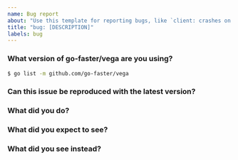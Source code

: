 ```yaml
---
name: Bug report
about: "Use this template for reporting bugs, like `client: crashes on startup`"
title: "bug: [DESCRIPTION]"
labels: bug
---
```


<!-- Please answer these questions before submitting your issue. Thanks! -->

### What version of go-faster/vega are you using?

```bash
$ go list -m github.com/go-faster/vega
```

### Can this issue be reproduced with the latest version?

<!-- Yes/no -->

### What did you do?

<!--
Write the steps of reproducing the bug.

Link to schema/small snippet of schema will be helpful.
-->

### What did you expect to see?

<!-- The expected behavior -->

### What did you see instead?

<!-- The observed behavior -->

